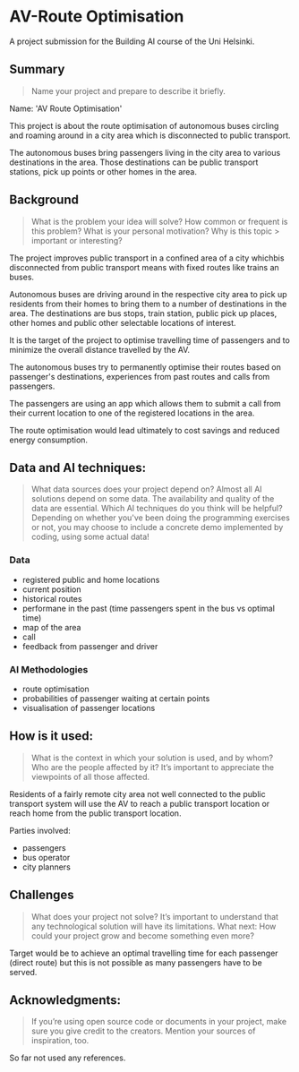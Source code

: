 
# AV-Route Optimisation

A project submission for the Building AI course of the Uni Helsinki.


## Summary
> Name your project and prepare to describe it briefly.

Name: 'AV Route Optimisation' 

This project is about the route optimisation of autonomous buses circling and roaming around in a city area which is disconnected to public transport.

The autonomous buses bring passengers living in the  city area to various destinations in the area. Those destinations can be public transport stations, pick up points or other homes in the area.



## Background
> What is the problem your idea will solve? How common or frequent is this problem? What is your personal motivation? Why is this topic > important or interesting?
> 
The project improves public transport in a confined area of a city whichbis disconnected from public transport means with fixed routes like trains an buses.

Autonomous buses are driving around in the respective city area to pick up residents from their homes to bring them to a number of destinations in the area. The destinations are bus stops, train station, public pick up places, other homes and public other selectable locations of interest.

It is the target of the project to optimise travelling time of passengers and to minimize the overall distance travelled by the AV.


The autonomous buses try to permanently optimise their routes based on passenger's destinations, experiences from past routes and calls from passengers. 

The passengers are using an app which allows them to submit a call from their current location to one of the registered locations in the area.

The route optimisation would lead ultimately to cost savings and reduced energy consumption. 



## Data and AI techniques: 
> What data sources does your project depend on? Almost all AI solutions depend on some data. The availability and quality of the data
> are essential. Which AI techniques do you think will be helpful? Depending on whether you've been doing the programming exercises or
> not, you may choose to include a concrete demo implemented by coding, using some actual data!

### Data
+ registered public and home locations
+ current position
+ historical routes 
+ performane in the past (time passengers spent in the bus vs optimal time)
+ map of the area
+ call
+ feedback from passenger and driver

### AI Methodologies
+ route optimisation
+ probabilities of passenger waiting at certain points
+ visualisation of passenger locations


## How is it used: 
> What is the context in which your solution is used, and by whom? Who are the people affected by it? It’s important to appreciate the
> viewpoints of all those affected.

Residents of a fairly remote city area not well connected to the public transport system will use the AV to reach a public transport location or reach home from the public transport location.

Parties involved:
* passengers
* bus operator
* city planners


## Challenges

> What does your project not solve? It’s important to understand that any technological solution will have its limitations.
> What next: How could your project grow and become something even more?

Target would be to achieve an optimal travelling time for each passenger (direct route) but this is not possible as many passengers have to be served.


## Acknowledgments: 
> If you’re using open source code or documents in your project, make sure you give credit to the creators. Mention your sources of
> inspiration, too.

So far not used any references.

